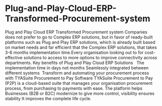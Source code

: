 # Plug-and-Play-Cloud-ERP-Transformed-Procurement-system
Plug and Play Cloud ERP Transformed Procurement system  Companies does not prefer to go to Complex ERP solutions, but in favor of ready-built platforms such as Plug and Play ERP solutions, which is already built based on market needs and far efficient that the Complex ERP solutions, that takes 3-6 months implementation time.Every organisation looking out to for cost-effective solutions to access to more options to improve connectivity across departments.  Key benefits of Plug and Play Cloud ERP Solutions    The implementation time in days not months Seamlessly integrated between different systems    Transform and automating your procurement process with TYASuite Procurement to Pay Software  TYASuite Procurement to Pay (P2P) is a cloud-based suite that manages your organisation procurement process, from purchasing to payments with ease. The platform helps Businesses (B2B or B2C) modernize to give more control, visibility ensures stability It improves the complete life cycle. 
